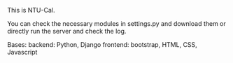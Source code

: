 This is NTU-Cal.

You can check the necessary modules in settings.py and download them or directly run the server and check the log.

Bases:
backend: Python, Django
frontend: bootstrap, HTML, CSS, Javascript
